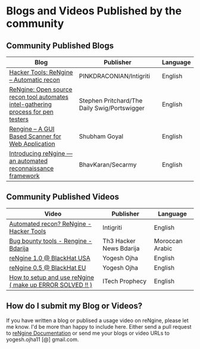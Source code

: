 # Blogs and Videos Published by the community

## Community Published Blogs

| Blog                                                         | Publisher               | Language |
|--------------------------------------------------------------|-------------------------|----------|
| [Hacker Tools: ReNgine – Automatic recon](https://blog.intigriti.com/2021/08/24/hacker-tools-rengine/)                      | PINKDRACONIAN/Intigriti | English  |
| [ReNgine: Open source recon tool automates intel-gathering process for pen testers](https://portswigger.net/daily-swig/rengine-open-source-recon-tool-automates-intel-gathering-process-for-pen-testers)                      | Stephen Pritchard/The Daily Swig/Portswigger | English  |
| [Rengine – A GUI Based Scanner for Web Application](https://secnhack.in/rengine-a-gui-based-scanner-for-web-application/amp)                      | Shubham Goyal | English  |
| [Introducing reNgine — an automated reconnaissance framework](https://medium.com/secarmy/introducing-rengine-an-automated-reconnaissance-framework-by-yogesh-ojha-a7af6e35ae67)                      | BhavKaran/Secarmy | English  |


## Community Published Videos

| Video                                                         | Publisher               | Language |
|--------------------------------------------------------------|-------------------------|----------|
| [Automated recon? ReNgine - Hacker Tools](https://www.youtube.com/watch?v=vP7tBopQSEc)                      | Intigriti | English  |
| [Bug bounty tools - Rengine - Bdarija](https://www.youtube.com/watch?v=9FuRrcmWgWU)                      | Th3 Hacker News Bdarija | Moroccan Arabic  |
| [reNgine 1.0 @ BlackHat USA](https://www.youtube.com/watch?v=7uvP6MaQOX0)                      | Yogesh Ojha  |  English  |
| [reNgine 0.5 @ BlackHat EU](https://www.youtube.com/watch?v=A1oNOIc0h5A)                      | Yogesh Ojha  |  English  |
| [How to setup and use reNgine ( make up ERROR SOLVED !! )](https://www.youtube.com/watch?v=WRnSIiJz-fE)                      | ITech Prophecy | English  |

## How do I submit my Blog or Videos?

If you have written a blog or publised a usage video on reNgine, please let me know. I'd be more than happy to include here. Either send a pull request to [reNgine Documentation](https://github.com/yogeshojha/rengineDocumentation) or send me your blogs or video URLs to yogesh.ojha11 [@] gmail.com.
